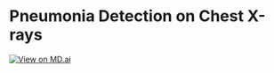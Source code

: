 # Pneumonia Detection on Chest X-rays

[![View on MD.ai](https://mdai-assets.s3.amazonaws.com/logo/github_badge.svg)](https://public.md.ai/annotator/project/pGR0lRK4)